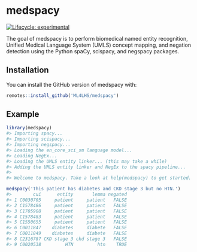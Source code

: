 
<!-- README.md is generated from README.Rmd. Please edit that file -->

# medspacy

<!-- badges: start -->

[![Lifecycle:
experimental](https://img.shields.io/badge/lifecycle-experimental-orange.svg)](https://www.tidyverse.org/lifecycle/#experimental)
<!-- badges: end -->

The goal of medspacy is to perform biomedical named entity recognition,
Unified Medical Language System (UMLS) concept mapping, and negation
detection using the Python spaCy, scispacy, and negspacy packages.

## Installation

You can install the GitHub version of medspacy with:

``` r
remotes::install_github('ML4LHS/medspacy')
```

## Example

``` r
library(medspacy)
#> Importing spacy...
#> Importing scispacy...
#> Importing negspacy...
#> Loading the en_core_sci_sm language model...
#> Loading NegEx...
#> Loading the UMLS entity linker... (this may take a while)
#> Adding the UMLS entity linker and NegEx to the spacy pipeline...
#> 
#> Welcome to medspacy. Take a look at help(medspacy) to get started.

medspacy('This patient has diabetes and CKD stage 3 but no HTN.')
#>        cui      entity       lemma negated
#> 1 C0030705     patient     patient   FALSE
#> 2 C1578486     patient     patient   FALSE
#> 3 C1705908     patient     patient   FALSE
#> 4 C1578483     patient     patient   FALSE
#> 5 C1550655     patient     patient   FALSE
#> 6 C0011847    diabetes     diabete   FALSE
#> 7 C0011849    diabetes     diabete   FALSE
#> 8 C2316787 CKD stage 3 ckd stage 3   FALSE
#> 9 C0020538         HTN         htn    TRUE
```
